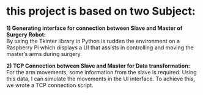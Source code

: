 # this project is based on two Subject:
**1) Generating interface for connection between Slave and Master of Surgery Robot:**  
    By using the Tkinter library in Python is rudden the environment on a Raspberry Pi which displays a UI that assists in controlling and moving the master’s arms during surgery.

**2) TCP Connection between Slave and Master for Data transformation:**
  For the arm movements, some information from the slave is required. Using this data, I can simulate the movements in the UI interface. To achieve this, we wrote a TCP connection script.   

